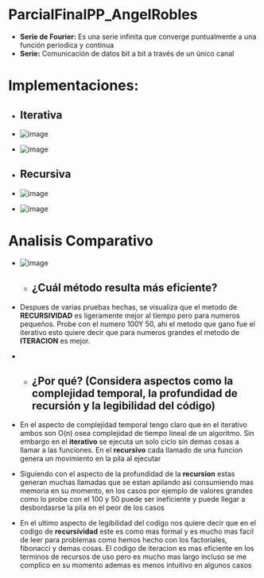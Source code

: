 # ParcialFinalPP_AngelRobles

- **Serie de Fourier:** Es una serie infinita que converge puntualmente a una función periodica y continua
- **Serie:** Comunicación de datos bit a bit a través de un único canal

# Implementaciones:
  - ## Iterativa
  - ![image](https://github.com/user-attachments/assets/68b68bd4-ca86-46a0-b436-8dae625ebbbf)


  - ![image](https://github.com/user-attachments/assets/baff73d4-402e-4667-8f58-e8fbc89fe386)



  - ## Recursiva
  - ![image](https://github.com/user-attachments/assets/3224bf0c-5eef-4cd9-8b0b-d8af7d855f1d)


  - ![image](https://github.com/user-attachments/assets/4603aaf9-7c7b-4e9d-810f-a6bf89330309)



# Analisis Comparativo
- ![image](https://github.com/user-attachments/assets/0a12f4e3-2966-4bcb-a326-3b9524786df7)

  - ## **¿Cuál método resulta más eficiente?**

- Despues de varias pruebas hechas, se visualiza que el metodo de **RECURSIVIDAD** es ligeramente mejor al tiempo pero para numeros pequeños. Probe con el numero 100Y 50, ahi el metodo que gano fue el iterativo esto quiere decir que para numeros grandes el metodo de **ITERACION** es mejor.
- 
  - ## **¿Por qué? (Considera aspectos como la complejidad temporal, la profundidad de recursión y la legibilidad del código)**

- En el aspecto de complejidad temporal tengo claro que en el iterativo ambos son O(n) osea complejidad de tiempo lineal de un algoritmo. Sin embargo en el **iterativo** se ejecuta un solo ciclo sin demas cosas a llamar a las funciones. En el **recursivo** cada llamado de una funcion genera un movimiento en la pila al ejecutar

- Siguiendo con el aspecto de la profundidad de la **recursion** estas generan muchas llamadas que se estan apilando asi consumiendo mas memoria en su momento, en los casos por ejemplo de valores grandes como lo probe con el 100 y 50 puede ser ineficiente y puede llegar a desbordasrse la pila en el peor de los casos

- En el ultimo aspecto de legibilidad del codigo nos quiere decir que en el codigo de **recursividad** este es como mas formal y es mucho mas facil de leer para problemas como hemos hecho con los factoriales, fibonacci y demas cosas. El codigo de iteracion es mas eficiente en los terminos de recursos de uso pero es mucho mas largo incluso se me complico en su momento ademas es menos intuitivo en algunos casos



